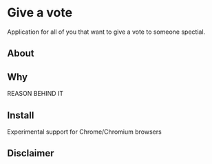 Give a vote
===========

Application for all of you that want to give a vote to someone spectial.


About
-----



Why
---

REASON BEHIND IT 


Install
-------

Experimental support for Chrome/Chromium browsers


Disclaimer
----------